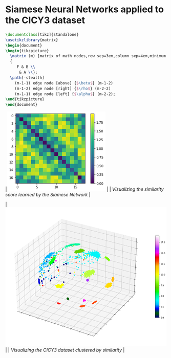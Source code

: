 # Siamese Neural Networks applied to the CICY3 dataset

```latex {cmd:true, hide:true, output: results}
\documentclass[tikz]{standalone}
\usetikzlibrary{matrix}
\begin{document}
\begin{tikzpicture}
  \matrix (m) [matrix of math nodes,row sep=3em,column sep=4em,minimum width=2em]
  {
     F & B \\
      & A \\};
  \path[-stealth]
    (m-1-1) edge node [above] {$\beta$} (m-1-2)
    (m-1-2) edge node [right] {$\rho$} (m-2-2)
    (m-1-1) edge node [left] {$\alpha$} (m-2-2);
\end{tikzpicture}
\end{document}
```










|![the learned similarity score](similarity.png) |
| *Visualizing the similarity score learned by the Siamese Network* |

|![the CICY3 dataset clustered by similarity](cicy3.png)|
| *Visualizing the CICY3 dataset clustered by similarity* |
